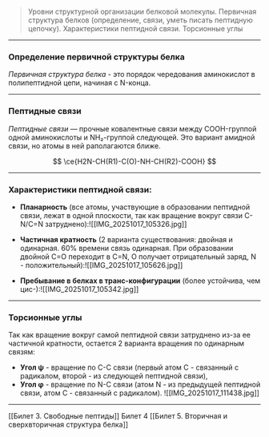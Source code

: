 
> Уровни структурной организации белковой молекулы. Первичная структура белков (определение, связи, уметь писать пептидную цепочку). Характеристики пептидной связи. Торсионные углы

---

### Определение первичной структуры белка

*Первичная структура белка* - это порядок чередования аминокислот в полипептидной цепи, начиная с N-конца.

---

### Пептидные связи

*Пептидные связи* — прочные ковалентные связи между COOH-группой одной аминокислоты и NH₂-группой следующей. Это вариант амидной связи, но атомы в ней раполагаются ближе.

$$
\ce{H2N-CH(R1)-C(O)-NH-CH(R2)-COOH}
$$

---

### Характеристики пептидной связи:

- **Планарность** (все атомы, участвующие в образовании пептидной связи, лежат в одной плоскости, так как вращение вокруг связи С-N/C=N затруднено):![[IMG_20251017_105326.jpg]]

- **Частичная кратность** (2 варианта существования: двойная и одинарная. 60% времени связь одинарная. При образовании двойной С=О переходит в С=N, О получает отрицательный заряд, N - положительный):![[IMG_20251017_105626.jpg]]

- **Пребывание в белках в транс-конфигурации** (более устойчива, чем цис-):![[IMG_20251017_105342.jpg]]

---

### Торсионные углы

Так как вращение вокруг самой пептидной связи затруднено из-за ее частичной кратности, остается 2 варианта вращения по одинарным связям:

- **Угол ψ** - вращение по С-С связи (первый атом С - связанный с радикалом, второй - из следующей пептидной связи),
- **Угол φ** - вращение по N-C связи (атом N - из предыдущей пептидной связи, атом С - связанный с радикалом).
![[IMG_20251017_111438.jpg]]

---
[[Билет 3. Свободные пептиды]]
Билет 4
[[Билет 5. Вторичная и сверхвторичная структура белка]]